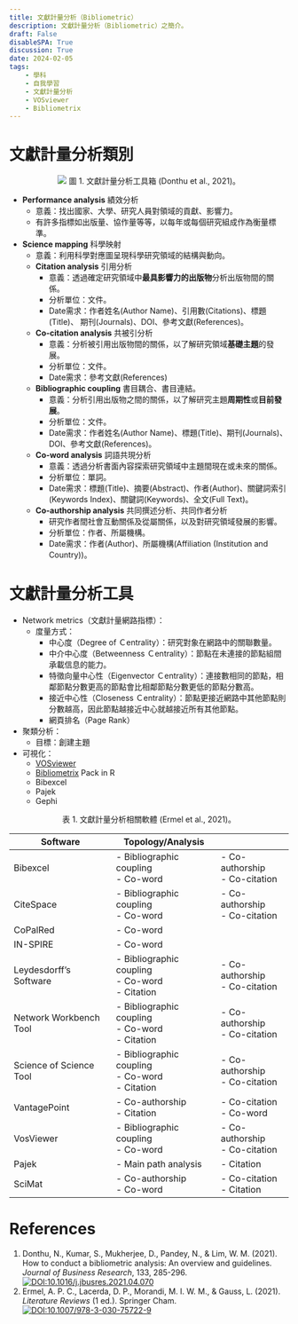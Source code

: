```yaml
---
title: 文獻計量分析（Bibliometric）
description: 文獻計量分析（Bibliometric）之簡介。
draft: False
disableSPA: True
discussion: True
date: 2024-02-05
tags:
    - 學科
    - 自我學習
    - 文獻計量分析
    - VOSviewer
    - Bibliometrix
---
```


# 文獻計量分析類別
<center>
<img style = "max-height: 500px;" src="/20240205_Bibliometric_1.avif" class="Invertible" />  
圖 1. 文獻計量分析工具箱 (Donthu et al., 2021)。
</center>

- **Performance analysis** 績效分析  
	- 意義：找出國家、大學、研究人員對領域的貢獻、影響力。  
	- 有許多指標如出版量、協作量等等，以每年或每個研究組成作為衡量標準。
- **Science mapping** 科學映射  
	- 意義：利用科學對應圖呈現科學研究領域的結構與動向。  
	- **Citation analysis** 引用分析  
		- 意義：透過確定研究領域中**最具影響力的出版物**分析出版物間的關係。  
		- 分析單位：文件。  
		- Date需求：作者姓名(Author Name)、引用數(Citations)、標題(Title)、 期刊(Journals)、DOI、參考文獻(References)。
	- **Co-citation analysis** 共被引分析
		- 意義：分析被引用出版物間的關係，以了解研究領域**基礎主題**的發展。
		- 分析單位：文件。
		- Date需求：參考文獻(References)
	- **Bibliographic coupling** 書目耦合、書目連結。
		- 意義：分析引用出版物之間的關係，以了解研究主題**周期性**或**目前發展**。
		- 分析單位：文件。
		- Date需求：作者姓名(Author Name)、標題(Title)、期刊(Journals)、DOI、參考文獻(References)。
	- **Co-word analysis** 詞語共現分析
		- 意義：透過分析書面內容探索研究領域中主題間現在或未來的關係。
		- 分析單位：單詞。
		- Date需求：標題(Title)、摘要(Abstract)、作者(Author)、關鍵詞索引(Keywords Index)、關鍵詞(Keywords)、全文(Full Text)。
	- **Co-authorship analysis** 共同撰述分析、共同作者分析
		- 研究作者間社會互動關係及從屬關係，以及對研究領域發展的影響。
		- 分析單位：作者、所屬機構。
		- Date需求：作者(Author)、所屬機構(Affiliation (Institution and Country))。

# 文獻計量分析工具
- Network metrics（文獻計量網路指標）：
	- 度量方式：
		- 中心度（Degree of Ｃentrality）：研究對象在網路中的關聯數量。
		- 中介中心度（Betweenness Ｃentrality）：節點在未連接的節點組間承載信息的能力。
		- 特徵向量中心性（Eigenvector Ｃentrality）：連接數相同的節點，相鄰節點分數更高的節點會比相鄰節點分數更低的節點分數高。
		- 接近中心性（Closeness Ｃentrality）：節點更接近網路中其他節點則分數越高，因此節點越接近中心就越接近所有其他節點。
		- 網頁排名（Page Rank）
- 聚類分析：
	- 目標：創建主題
- 可視化：
	- [VOSviewer](20240205_文獻計量分析工具_VOSviewer)
	- [Bibliometrix](tags/Bibliometrix) Pack in R
	- Bibexcel
	- Pajek
	- Gephi

<center>
表 1. 文獻計量分析相關軟體 (Ermel et al., 2021)。
</center>  

| Software                  | Topology/Analysis                                       |                                    |
| ------------------------- | ------------------------------------------------------- | ---------------------------------- |
| Bibexcel                  | - Bibliographic coupling<br />- Co-word                 | - Co-authorship<br />- Co-citation |
| CiteSpace                 | - Bibliographic coupling<br />- Co-word                 | - Co-authorship<br />- Co-citation |
| CoPalRed                  | - Co-word                                               |                                    |
| IN-SPIRE                  | - Co-word                                               |                                    |
| Leydesdorff’s  Software   | - Bibliographic coupling<br />- Co-word<br />- Citation | - Co-authorship<br />- Co-citation |
| Network  Workbench  Tool  | - Bibliographic coupling<br />- Co-word<br />- Citation | - Co-authorship<br />- Co-citation |
| Science  of  Science Tool | - Bibliographic coupling<br />- Co-word<br />- Citation | - Co-authorship<br />- Co-citation |
| VantagePoint              | - Co-authorship<br />- Citation                         | - Co-citation<br />- Co-word       |
| VosViewer                 | - Bibliographic coupling<br />- Co-word                 | - Co-authorship<br />- Co-citation |
| Pajek                     | - Main path analysis                                    | - Citation                         |
| SciMat                    | - Co-authorship<br />- Co-word                          | - Co-citation<br />- Citation      |


# References

1. Donthu, N., Kumar, S., Mukherjee, D., Pandey, N., & Lim, W. M. (2021). How to conduct a bibliometric analysis: An overview and guidelines. <i>Journal of Business Research</i>, 133, 285-296.  
	[![DOI:10.1016/j.jbusres.2021.04.070](https://zenodo.org/badge/DOI/10.1016/j.jbusres.2021.04.070.svg)](https://doi.org/10.1016/j.jbusres.2021.04.070)
1. Ermel, A. P. C., Lacerda, D. P., Morandi, M. I. W. M., & Gauss, L. (2021). <i>Literature Reviews</i> (1 ed.). Springer Cham.   
	[![DOI:10.1007/978-3-030-75722-9](https://zenodo.org/badge/DOI/10.1007/978-3-030-75722-9.svg)](https://doi.org/10.1007/978-3-030-75722-9)
